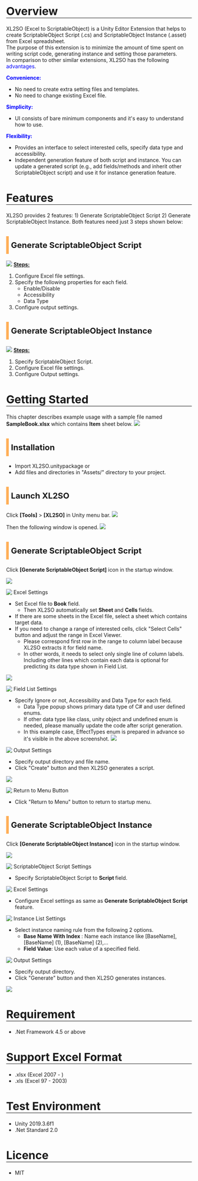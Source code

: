 # Overview 
XL2SO (Excel to ScriptableObject) is a Unity Editor Extension that helps to create ScriptableObject Script (.cs) and ScriptableObject Instance (.asset) from Excel spreadsheet.  
The purpose of this extension is to minimize the amount of time spent on writing script code, generating instance and setting those parameters.  
In comparison to other similar extensions,  XL2SO has the following <span style="color: blue; ">advantages</span>.

<span style="color: blue; font-weight: bold;"> Convenience: </span>
- No need to create extra setting files and templates. 
- No need to change existing Excel file.

<span style="color: blue; font-weight: bold;"> Simplicity: </span>
- UI consists of bare minimum components and it's easy to understand how to use.

<span style="color: blue; font-weight: bold;"> Flexibility: </span>
- Provides an interface to select interested cells, specify data type and accessibility.
- Independent generation feature of both script and instance. You can update a generated script
(e.g., add fields/methods and inherit other ScriptableObject script) and use it for instance generation feature.  

# Features 
XL2SO provides 2 features: 1) Generate ScriptableObject Script 2) Generate ScriptableObject Instance.
Both features need just 3 steps shown below:

## Generate ScriptableObject Script
![](/Images/Features/SG.svg)
<u><b>Steps:</b></u>
1. Configure Excel file settings.
2. Specify the following properties for each field.
    - Enable/Disable
    - Accessibility
    - Data Type
3. Configure output settings. 

## Generate ScriptableObject Instance
![](/Images/Features/IG.svg)
<u><b>Steps:</b></u>
1. Specify ScriptableObject Script. 
2. Configure Excel file settings.
3. Configure Output settings.

# Getting Started 
This chapter describes example usage with a sample file named <b> SampleBook.xlsx</b> which contains <b>Item</b> sheet below.
![](/Images/GettingStarted/ExcelSheet.svg)

## Installation
- Import XL2SO.unitypackage
or
- Add files and directories in "Assets/" directory to your project.

## Launch XL2SO
Click <b>[Tools]</b> > <b>[XL2SO]</b> in Unity menu bar.
![](/Images/GettingStarted/MenuItem.png)

Then the following window is opened.
![](/Images/GettingStarted/Menu.png)

## Generate ScriptableObject Script
Click <b>[Generate ScriptableObject Script]</b> icon in the startup window.

![](/Images/GettingStarted/SG.svg) 

<img src = "/Images/GettingStarted/1.svg" style ="vertical-align:top;"> Excel Settings
- Set Excel file to <b> Book </b> field.
    - Then XL2SO automatically set <b> Sheet </b> and <b> Cells </b> fields.
- If there are some sheets in the Excel file, select a sheet which contains target data.
- If you need to change a range of interested cells, click "Select Cells" button and adjust the range in Excel Viewer.
    - Please correspond first row in the range to column label because XL2SO extracts it for field name.
    - In other words, it needs to select only single line of column labels. Including other lines which contain each data is optional for predicting its data type shown in Field List.

![](/Images/GettingStarted/EVWindow.svg)

<img src = "/Images/GettingStarted/2.svg" style ="vertical-align:top;"> Field List Settings 
- Specify Ignore or not, Accessibility and Data Type for each field.
    - Data Type popup shows primary data type of C# and user defined enums.
    - If other data type like class, unity object and undefined enum is needed, please manually update the code after script generation.
    - In this example case, EffectTypes enum is prepared in advance so it's visible in the above screenshot.
    ![](/Images/GettingStarted/EffectTypes.png)

<img src = "/Images/GettingStarted/3.svg" style ="vertical-align:top;"> Output Settings
- Specify output directory and file name.
- Click "Create" button and then XL2SO generates a script. 

![](/Images/GettingStarted/SG_Result.png)

<img src = "/Images/GettingStarted/4.svg" style ="vertical-align:top;"> Return to Menu Button
- Click "Return to Menu" button to return to startup menu.

## Generate ScriptableObject Instance

Click <b>[Generate ScriptableObject Instance]</b> icon in the startup window.

![](/Images/GettingStarted/IG.svg) 

<img src = "/Images/GettingStarted/1.svg" style ="vertical-align:top;"> ScriptableObject Script Settings
- Specify ScriptableObject Script to <b> Script </b> field.

<img src = "/Images/GettingStarted/2.svg" style ="vertical-align:top;"> Excel Settings
- Configure Excel settings as same as <b>Generate ScriptableObject Script</b> feature.

<img src = "/Images/GettingStarted/3.svg" style ="vertical-align:top;"> Instance List Settings
- Select instance naming rule from the following 2 options.
    - <b> Base Name With Index </b>: Name each instance like [BaseName], [BaseName] (1), [BaseName] (2),...
    - <b> Field Value</b>: Use each value of a specified field.

<img src = "/Images/GettingStarted/4.svg" style ="vertical-align:top;"> Output Settings
- Specify output directory.
- Click "Generate" button and then XL2SO generates instances.

![](/Images/GettingStarted/IG_Result.png) 

# Requirement
- .Net Framework 4.5 or above

# Support Excel Format
- .xlsx (Excel 2007 - )
- .xls  (Excel 97 - 2003)

# Test Environment
- Unity 2019.3.6f1
- .Net Standard 2.0

# Licence
- MIT

<style>
  h1 {
    border-bottom-width: 1px;
    border-bottom-style: solid;
    border-bottom-color: black;
    font-size: 30px;
  }
  h2 {
    padding: 6px;
    line-height: 36px;
    font-size: 22px;

    border-left: solid 7px #ffaf58;
  }
</style>